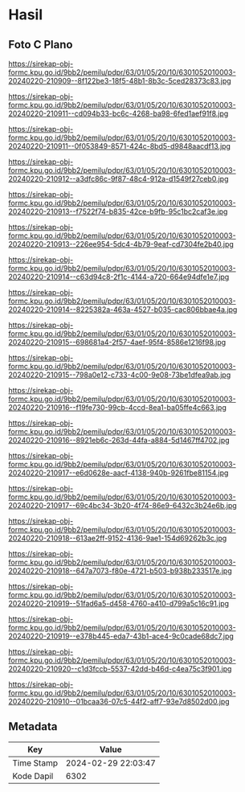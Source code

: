 # Hasil

## Foto C Plano

https://sirekap-obj-formc.kpu.go.id/9bb2/pemilu/pdpr/63/01/05/20/10/6301052010003-20240220-210909--8f122be3-18f5-48b1-8b3c-5ced28373c83.jpg

https://sirekap-obj-formc.kpu.go.id/9bb2/pemilu/pdpr/63/01/05/20/10/6301052010003-20240220-210911--cd094b33-bc6c-4268-ba98-6fed1aef91f8.jpg

https://sirekap-obj-formc.kpu.go.id/9bb2/pemilu/pdpr/63/01/05/20/10/6301052010003-20240220-210911--0f053849-8571-424c-8bd5-d9848aacdf13.jpg

https://sirekap-obj-formc.kpu.go.id/9bb2/pemilu/pdpr/63/01/05/20/10/6301052010003-20240220-210912--a3dfc86c-9f87-48c4-912a-d1549f27ceb0.jpg

https://sirekap-obj-formc.kpu.go.id/9bb2/pemilu/pdpr/63/01/05/20/10/6301052010003-20240220-210913--f7522f74-b835-42ce-b9fb-95c1bc2caf3e.jpg

https://sirekap-obj-formc.kpu.go.id/9bb2/pemilu/pdpr/63/01/05/20/10/6301052010003-20240220-210913--226ee954-5dc4-4b79-9eaf-cd7304fe2b40.jpg

https://sirekap-obj-formc.kpu.go.id/9bb2/pemilu/pdpr/63/01/05/20/10/6301052010003-20240220-210914--c63d94c8-2f1c-4144-a720-664e94dfe1e7.jpg

https://sirekap-obj-formc.kpu.go.id/9bb2/pemilu/pdpr/63/01/05/20/10/6301052010003-20240220-210914--8225382a-463a-4527-b035-cac806bbae4a.jpg

https://sirekap-obj-formc.kpu.go.id/9bb2/pemilu/pdpr/63/01/05/20/10/6301052010003-20240220-210915--698681a4-2f57-4aef-95f4-8586e1216f98.jpg

https://sirekap-obj-formc.kpu.go.id/9bb2/pemilu/pdpr/63/01/05/20/10/6301052010003-20240220-210915--798a0e12-c733-4c00-9e08-73be1dfea9ab.jpg

https://sirekap-obj-formc.kpu.go.id/9bb2/pemilu/pdpr/63/01/05/20/10/6301052010003-20240220-210916--f19fe730-99cb-4ccd-8ea1-ba05ffe4c663.jpg

https://sirekap-obj-formc.kpu.go.id/9bb2/pemilu/pdpr/63/01/05/20/10/6301052010003-20240220-210916--8921eb6c-263d-44fa-a884-5d1467ff4702.jpg

https://sirekap-obj-formc.kpu.go.id/9bb2/pemilu/pdpr/63/01/05/20/10/6301052010003-20240220-210917--e6d0628e-aacf-4138-940b-9261fbe81154.jpg

https://sirekap-obj-formc.kpu.go.id/9bb2/pemilu/pdpr/63/01/05/20/10/6301052010003-20240220-210917--69c4bc34-3b20-4f74-86e9-6432c3b24e6b.jpg

https://sirekap-obj-formc.kpu.go.id/9bb2/pemilu/pdpr/63/01/05/20/10/6301052010003-20240220-210918--613ae2ff-9152-4136-9ae1-154d69262b3c.jpg

https://sirekap-obj-formc.kpu.go.id/9bb2/pemilu/pdpr/63/01/05/20/10/6301052010003-20240220-210918--647a7073-f80e-4721-b503-b938b233517e.jpg

https://sirekap-obj-formc.kpu.go.id/9bb2/pemilu/pdpr/63/01/05/20/10/6301052010003-20240220-210919--51fad6a5-d458-4760-a410-d799a5c16c91.jpg

https://sirekap-obj-formc.kpu.go.id/9bb2/pemilu/pdpr/63/01/05/20/10/6301052010003-20240220-210919--e378b445-eda7-43b1-ace4-9c0cade68dc7.jpg

https://sirekap-obj-formc.kpu.go.id/9bb2/pemilu/pdpr/63/01/05/20/10/6301052010003-20240220-210920--c1d3fccb-5537-42dd-b46d-c4ea75c3f901.jpg

https://sirekap-obj-formc.kpu.go.id/9bb2/pemilu/pdpr/63/01/05/20/10/6301052010003-20240220-210910--01bcaa36-07c5-44f2-aff7-93e7d8502d00.jpg


## Metadata

| Key        | Value               |
| ---------- | ------------------- |
| Time Stamp | 2024-02-29 22:03:47 |
| Kode Dapil | 6302                |




